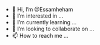 - 👋 Hi, I’m @Essamheham
- 👀 I’m interested in ...
- 🌱 I’m currently learning ...
- 💞️ I’m looking to collaborate on ...
- 📫 How to reach me ...

<!---
EssamHesham /Essamheham is a ✨ special ✨ repository because its `README.md` (this file) appears on your GitHub profile.
You can click the Preview link to take a look at your changes.
--->
